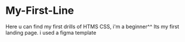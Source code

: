 # My-First-Line
Here u can find my first drills of HTMS CSS, i'm a beginner^^
Its my first landing page. i used a figma template
